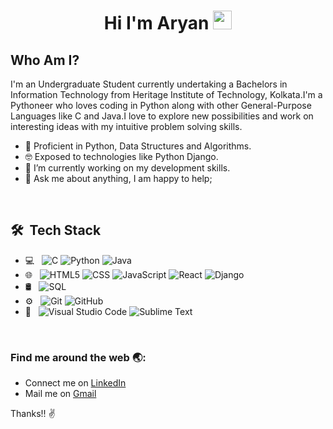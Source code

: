 <h1 align="center">Hi I'm Aryan <img src="https://raw.githubusercontent.com/aemmadi/aemmadi/master/wave.gif" width="30px"></h1>

## Who Am I?

I'm an Undergraduate Student currently undertaking a Bachelors in Information Technology from Heritage Institute of Technology, Kolkata.I'm a Pythoneer who loves coding in Python along with other General-Purpose Languages like C and Java.I love to explore new possibilities and work on interesting ideas with my intuitive problem solving skills.


- 🚀 Proficient in Python, Data Structures and Algorithms.
- 🤓 Exposed to technologies like Python Django.
- 🔭 I’m currently working on my development skills.
- 💬 Ask me about anything, I am happy to help;


<br> 

## 🛠 &nbsp;Tech Stack

- 💻 &nbsp;
  ![C](https://img.shields.io/badge/-C-333333?style=flat&logo=C%2B%2B&logoColor=00599C)
  ![Python](https://img.shields.io/badge/-Python-333333?style=flat&logo=python)
  ![Java](https://img.shields.io/badge/-Java-333333?style=flat&logo=Java&logoColor=007396)
- 🌐 &nbsp;
  ![HTML5](https://img.shields.io/badge/-HTML5-333333?style=flat&logo=HTML5)
  ![CSS](https://img.shields.io/badge/-CSS-333333?style=flat&logo=CSS3&logoColor=1572B6)
  ![JavaScript](https://img.shields.io/badge/-JavaScript-333333?style=flat&logo=javascript)
  ![React](https://img.shields.io/badge/-React-333333?style=flat&logo=react)
  ![Django](https://img.shields.io/badge/-Django-333333?style=flat&logo=Django)
- 🛢 &nbsp;
  ![SQL](https://img.shields.io/badge/-SQL-333333?style=flat&logo=sql)
- ⚙️ &nbsp;
  ![Git](https://img.shields.io/badge/-Git-333333?style=flat&logo=git)
  ![GitHub](https://img.shields.io/badge/-GitHub-333333?style=flat&logo=github)
- 🔧 &nbsp;
  ![Visual Studio Code](https://img.shields.io/badge/-Visual%20Studio%20Code-333333?style=flat&logo=visual-studio-code&logoColor=007ACC)
  ![Sublime Text](https://img.shields.io/badge/-Sublime%20Text%20-333333?style=flat&logo=sublime-text&logoColor=important)
<br/>

### Find me around the web :earth_asia::

* Connect me on [LinkedIn](https://www.linkedin.com/in/aryan-a657411b6/)
* Mail me on [Gmail](aryankvs28@gmail.com)


Thanks!! ✌️
